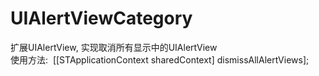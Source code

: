 # UIAlertViewCategory
扩展UIAlertView, 实现取消所有显示中的UIAlertView<br>
使用方法:&nbsp;&nbsp;[[STApplicationContext sharedContext] dismissAllAlertViews];
